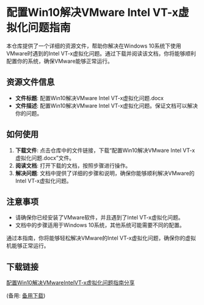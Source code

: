 # 配置Win10解决VMware Intel VT-x虚拟化问题指南

本仓库提供了一个详细的资源文件，帮助你解决在Windows 10系统下使用VMware时遇到的Intel VT-x虚拟化问题。通过下载并阅读该文档，你将能够顺利配置你的系统，确保VMware能够正常运行。

## 资源文件信息

- **文件标题**: 配置Win10解决VMware Intel VT-x虚拟化问题.docx
- **文件描述**: 配置Win10解决VMware Intel VT-x虚拟化问题。保证文档可以解决你的问题。

## 如何使用

1. **下载文件**: 点击仓库中的文件链接，下载“配置Win10解决VMware Intel VT-x虚拟化问题.docx”文件。
2. **阅读文档**: 打开下载的文档，按照步骤进行操作。
3. **解决问题**: 文档中提供了详细的步骤和说明，确保你能够顺利解决VMware的Intel VT-x虚拟化问题。

## 注意事项

- 请确保你已经安装了VMware软件，并且遇到了Intel VT-x虚拟化问题。
- 文档中的步骤适用于Windows 10系统，其他系统可能需要不同的配置。

通过本指南，你将能够轻松解决VMware的Intel VT-x虚拟化问题，确保你的虚拟机能够正常运行。

## 下载链接
[配置Win10解决VMwareIntelVT-x虚拟化问题指南分享](https://pan.quark.cn/s/8c56b95adf7b) 

(备用: [备用下载](https://pan.baidu.com/s/1eAygAX13UUpMUv99h1DRAQ?pwd=1234))

